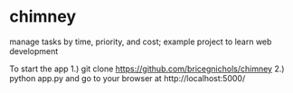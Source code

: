 # chimney
manage tasks by time, priority, and cost; example project to learn web development

To start the app
1.) git clone https://github.com/bricegnichols/chimney 
2.) python app.py and go to your browser at http://localhost:5000/
